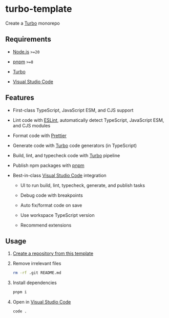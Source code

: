 # turbo-template

Create a [Turbo] monorepo

## Requirements

- [Node.js] `>=20`

- [pnpm] `>=8`

- [Turbo](https://turbo.build/repo/docs/installing#install-globally)

- [Visual Studio Code]

## Features

- First-class TypeScript, JavaScript ESM, and CJS support

- Lint code with [ESLint], automatically detect TypeScript, JavaScript ESM, and CJS modules

- Format code with [Prettier]

- Generate code with [Turbo] code generators (in TypeScript)

- Build, lint, and typecheck code with [Turbo] pipeline

- Publish npm packages with [pnpm]

- Best-in-class [Visual Studio Code] integration

  - UI to run build, lint, typecheck, generate, and publish tasks

  - Debug code with breakpoints

  - Auto fix/format code on save

  - Use workspace TypeScript version

  - Recommend extensions

## Usage

1. [Create a repository from this template](https://docs.github.com/en/repositories/creating-and-managing-repositories/creating-a-repository-from-a-template)

2. Remove irrelevant files

   ```sh
   rm -rf .git README.md
   ```

3. Install dependencies

   ```sh
   pnpm i
   ```

4. Open in [Visual Studio Code]

   ```sh
   code .
   ```

<!-- Links -->

[visual studio code]: https://code.visualstudio.com/
[node.js]: https://nodejs.org/
[turbo]: https://turbo.build
[pnpm]: https://pnpm.io
[prettier]: https://prettier.io
[eslint]: https://eslint.org

